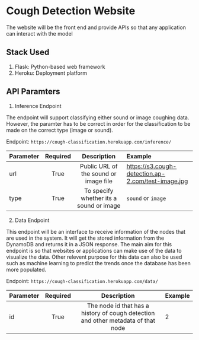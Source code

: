 # Cough Detection Website

The website will be the front end and provide APIs so that any application can interact with the model

## Stack Used
1) Flask: Python-based web framework
2) Heroku: Deployment platform

## API Paramters

1. Inference Endpoint

The endpoint will support classifying either sound or image coughing data. However, the paramter has to be correct in order for the classification to be made on the correct type (image or sound).

Endpoint: `https://cough-classification.herokuapp.com/inference/`

| Parameter     | Required      | Description    | Example    |
| ------------- |:-------------:| :------------: | :--------  |
| url           | True          | Public URL of the sound or image file    |   https://s3.cough-detection.ap-2.com/test-image.jpg    |
| type          | True          | To specify whether its a sound or image     | `sound` or `image`    |


2. Data Endpoint

This endpoint will be an interface to receive information of the nodes that are used in the system. It will get the stored information from the DynamoDB and returns it in a JSON response. The main aim for this endpoint is so that websites or applications can make use of the data to visualize the data. Other relevent purpose for this data can also be used such as machine learning to predict the trends once the database has been more populated.

Endpoint: `https://cough-classification.herokuapp.com/data/`

| Parameter     | Required      | Description    | Example    |
| ------------- |:-------------:| :------------: | :--------  |
| id      | True          | The node id that has a history of cough detection and other metadata of that node    | 2     |